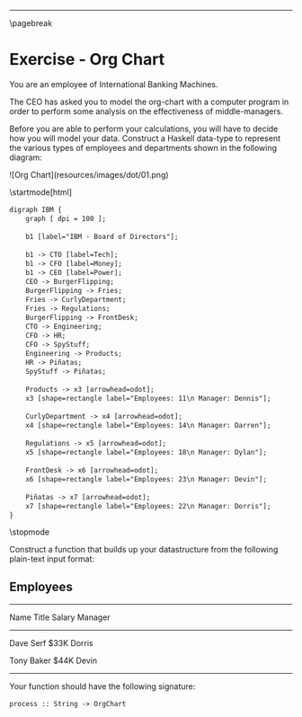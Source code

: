 
----

\pagebreak

Exercise - Org Chart
====================

You are an employee of International Banking Machines.

The CEO has asked you to model the org-chart with a computer program in order
to perform some analysis on the effectiveness of middle-managers.

Before you are able to perform your calculations, you will have to decide how you
will model your data. Construct a Haskell data-type to represent the various types
of employees and departments shown in the following diagram:

<div class="center">![Org Chart](resources/images/dot/01.png)</div>

\startmode[html]
~~~{.hidden data-language="dot" data-output="resources/images/dot/01.png" data-filter="./resources/scripts/graph.sh"}
digraph IBM {
	graph [ dpi = 100 ];

	b1 [label="IBM - Board of Directors"];

	b1 -> CTO [label=Tech];
	b1 -> CFO [label=Money];
	b1 -> CEO [label=Power];
	CEO -> BurgerFlipping;
	BurgerFlipping -> Fries;
	Fries -> CurlyDepartment;
	Fries -> Regulations;
	BurgerFlipping -> FrontDesk;
	CTO -> Engineering;
	CFO -> HR;
	CFO -> SpyStuff;
	Engineering -> Products;
	HR -> Piñatas;
	SpyStuff -> Piñatas;

	Products -> x3 [arrowhead=odot];
	x3 [shape=rectangle label="Employees: 11\n Manager: Dennis"];

	CurlyDepartment -> x4 [arrowhead=odot];
	x4 [shape=rectangle label="Employees: 14\n Manager: Darren"];

	Regulations -> x5 [arrowhead=odot];
	x5 [shape=rectangle label="Employees: 18\n Manager: Dylan"];

	FrontDesk -> x6 [arrowhead=odot];
	x6 [shape=rectangle label="Employees: 23\n Manager: Devin"];

	Piñatas -> x7 [arrowhead=odot];
	x7 [shape=rectangle label="Employees: 22\n Manager: Dorris"];
}
~~~
\stopmode

Construct a function that builds up your datastructure from the following
plain-text input format: 

## Employees

------  -------  --------  ---------
 Name    Title    Salary    Manager
------  -------  --------  ---------
 Dave    Serf     $33K      Dorris

 Tony    Baker    $44K      Devin
------  -------  --------  ---------

Your function should have the following signature:

~~~{ data-language=haskell }
process :: String -> OrgChart
~~~
